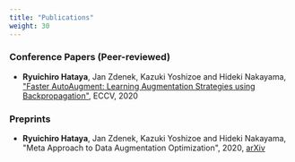 ```yaml
---
title: "Publications"
weight: 30
---
```


### Conference Papers (Peer-reviewed)

* **Ryuichiro Hataya**, Jan Zdenek, Kazuki Yoshizoe and Hideki Nakayama, ["Faster AutoAugment: Learning Augmentation Strategies using Backpropagation"](http://www.ecva.net/papers/eccv_2020/papers_ECCV/html/4830_ECCV_2020_paper.php), ECCV, 2020

### Preprints

* **Ryuichiro Hataya**, Jan Zdenek, Kazuki Yoshizoe and Hideki Nakayama, "Meta Approach to Data Augmentation Optimization", 2020, [arXiv](https://arxiv.org/abs/2006.07965)